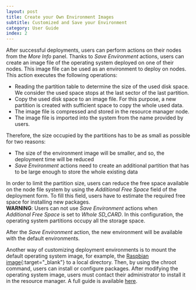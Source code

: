 ```yaml
---
layout: post
title: Create your Own Environment Images
subtitle: Customized and Save your Environment
category: User Guide
index: 2
---
```


After successful deployments, users can perform actions on their nodes from the *More&nbsp;Info* panel. Thanks to
*Save&nbsp;Environment* actions, users can create an image file of the operating system deployed on one of their nodes.
This image file can be used as an environment to deploy on nodes. This action executes the following operations:
* Reading the partition table to determine the size of the used disk space. We consider the used space stops at the last
  sector of the last partition.
* Copy the used disk space to an image file. For this purpose, a new partition is created with sufficient space to copy
  the whole used data.
* The image file is compressed and stored in the resource manager node.
* The image file is imported into the system from the name provided by users.

Therefore, the size occupied by the partitions has to be as small as possible for two reasons:
* The size of the environment image will be smaller, and so, the deployment time will be reduced
* *Save&nbsp;Environment* actions need to create an additional partition that has to be large enough to store the whole
  existing data

In order to limit the partition size, users can reduce the free space available on the node file system by using the
*Additional&nbsp;Free&nbsp;Space* field of the deployment form. To fill this field, users have to estimate the required
free space for installing new packages.  
**WARNING**: Users can not use *Save&nbsp;Environment* actions when *Additional&nbsp;Free&nbsp;Space* is set to
*Whole&nbsp;SD_CARD*. In this configuration, the operating system partitions occupy all the storage space.

After the *Save Environment* action, the new environment will be available with the default environments.

Another way of customizing deployment environments is to mount the default operating system image, for example, the
[Raspbian image](https://www.raspberrypi.org/downloads/raspbian/){:target="_blank"} to a local directory. Then, by using
the chroot command, users can install or configure packages. After modifying the operating system image, users must
contact their administrator to install it in the resource manager. A full guide is available
[here](/2020-04-24-customize-environment-images).